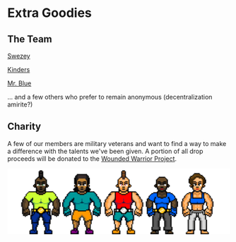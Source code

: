 # Extra Goodies

## The Team

[Swezey](https://twitter.com/M8Swezey) 

[Kinders](https://twitter.com/kindersnft)

[Mr. Blue](https://twitter.com/MrBlueNFT)

... and a few others who prefer to remain anonymous \(decentralization amirite?\)

## Charity

A few of our members are military veterans and want to find a way to make a difference with the talents we've been given. A portion of all drop proceeds will be donated to the [Wounded Warrior Project](https://www.woundedwarriorproject.org/).

![](.gitbook/assets/image%20%286%29.png)

